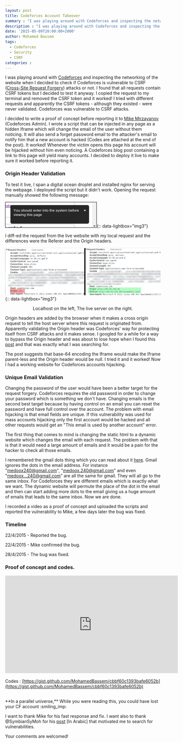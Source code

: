```yaml
---
layout: post
title: Codeforces Account Takeover
summary : "I was playing around with Codeforces and inspecting the networking of the website when I decided to check if Codeforces is vulnerable to CSRF attacks or not. I found that all requests contain CSRF tokens but I decided to test it anyway. I copied the request to my terminal and removed the CSRF token and it worked! I tried with different requests and apparently the CSRF tokens - although they existed - were never validated. Codeforces was vulnerable to CSRF attacks."
description : "I was playing around with Codeforces and inspecting the networking of the website when I decided to check if Codeforces is vulnerable to CSRF attacks or not. I found that all requests contain CSRF tokens but I decided to test it anyway. I copied the request to my terminal and removed the CSRF token and it worked! I tried with different requests and apparently the CSRF tokens - although they existed - were never validated. Codeforces was vulnerable to CSRF attacks."
date: '2015-05-09T20:00:00+2000'
author: Mohamed Bassem
tags:
  - Codeforces
  - Security
  - CSRF
categories :
---
```


I was playing around with [Codeforces](http://codeforces.com) and inspecting the networking of the website when I decided to check if Codeforces is vulnerable to CSRF ([Cross-Site Request Forgery](http://en.wikipedia.org/wiki/Cross-site_request_forgery)) attacks or not. I found that all requests contain CSRF tokens but I decided to test it anyway. I copied the request to my terminal and removed the CSRF token and it worked! I tried with different requests and apparently the CSRF tokens - although they existed - were never validated. Codeforces was vulnerable to CSRF attacks.

I decided to write a proof of concept before reporting it to [Mike Mirzayanov](http://codeforces.com/profile/MikeMirzayanov) (Codeforces Admin). I wrote a script that can be injected in any page as a hidden Iframe which will change the email of the user without them noticing. It will also send a forget password email to the attacker's email to notify him that a new account is hacked (Codes are attached at the end of the post). It worked! Whenever the victim opens this page his account will be hijacked without him even noticing. A Codeforces blog post containing a link to this page will yield many accounts. I decided to deploy it live to make sure it worked before reporting it.

### Origin Header Validation
To test it live, I span a digital ocean droplet and installed nginx for serving the webpage. I deployed the script but it didn't work. Opening the request manually showed the following message:

[![CF CSRF Protection](/img/codeforces-account-takeover/csrf-protection.png)](/img/codeforces-account-takeover/csrf-protection.png){:: data-lightbox="img3"}

I diff-ed the request from the live website with my local request and the differences were the Referer and the Origin headers.

[![Request Headers diff](/img/codeforces-account-takeover/headers-diff.png)](/img/codeforces-account-takeover/headers-diff.png){:: data-lightbox="img3"}

<p align="center" class="image-caption">Localhost on the left, The live server on the right.</p>


Origin headers are added by the browser when it makes a cross origin request to tell the host server where this request is originated from. Apparently validating the Origin header was Codeforces' way for protecting itself from CSRF attacks and it makes sense. I googled for a while for a way to bypass the Origin header and was about to lose hope when I found this [post](http://garage4hackers.com/showthread.php?t=6023) and that was exactly what I was searching for.

The post suggests that base-64 encoding the Iframe would make the Iframe parent-less and the Origin header would be null. I tried it and it worked! Now I had a working website for Codeforces accounts hijacking.

### Unique Email Validation
Changing the password of the user would have been a better target for the request forgery. Codeforces requires the old password in order to change your password which is something we don't have. Changing emails is the second best target because by having control on an email you can reset the password and have full control over the account. The problem with email hijacking is that email fields are unique. If this vulnerability was used for mass accounts hijacking only the first account would be hacked and all other requests would get an "This email is used by another account" error.

The first thing that comes to mind is changing the static html to a dynamic website which changes the email with each request. The problem with that is that it would need a large amount of emails and it would be a pain for the hacker to check all those emails.

I remembered the gmail dots thing which you can read about it [here](https://support.google.com/mail/answer/10313?hl=en). Gmail ignores the dots in the email address. For instance "medoox240@gmail.com", "medoox.240@gmail.com" and even "medoox...240@gmail.com" are all the same for gmail. They will all go to the same inbox. For Codeforces they are different emails which is exactly what we want. The dynamic website will permute the place of the dot in the email and then can start adding more dots to the email giving us a huge amount of emails that leads to the same inbox. Now we are done.

I recorded a video as a proof of concept and uploaded the scripts and reported the vulnerability to Mike, a few days later the bug was fixed.

### Timeline
22/4/2015 - Reported the bug.

22/4/2015 - Mike confirmed the bug.

28/4/2015 - The bug was fixed.


### Proof of concept and codes.

<iframe width="560" height="315" src="https://www.youtube.com/embed/Znw9bpa-sWk?rel=0" frameborder="0" allowfullscreen></iframe>

Codes : [https://gist.github.com/MohamedBassem/cbbf60c1393bafe6052b](https://gist.github.com/MohamedBassem/cbbf60c1393bafe6052b)

<br />
**In a parallel universe,** While you were reading this, you could have lost your CF account :smiling_imp:

I want to thank Mike for his fast response and fix. I want also to thank @SymbianSyMoh for his [post](https://www.facebook.com/SymbianSyMoh/posts/1111635182184901?pnref=story) [In Arabic] that motivated me to search for vulnerabilities.

Your comments are welcomed!
